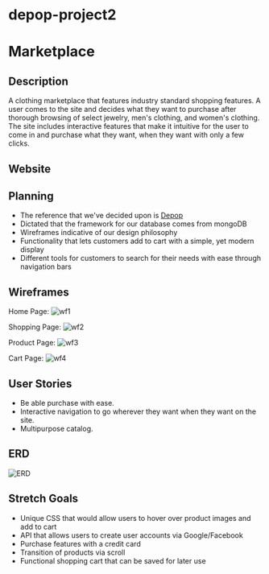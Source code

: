 # depop-project2
# Marketplace 

## Description

A clothing marketplace that features industry standard shopping features. A user comes to the site and decides what they want to purchase after thorough browsing of select jewelry, men's clothing, and women's clothing. The site includes interactive features that make it intuitive for the user to come in and purchase what they want, when they want with only a few clicks.

## Website


## Planning
- The reference that we've decided upon is [Depop](http://www.depop.com/)
- Dictated that the framework for our database comes from mongoDB
- Wireframes indicative of our design philosophy
- Functionality that lets customers add to cart with a simple, yet modern display
- Different tools for customers to search for their needs with ease through navigation bars

## Wireframes

Home Page:
![wf1](https://cdn.discordapp.com/attachments/968255239947956247/968500489681522709/Home_Page.png)

Shopping Page:
![wf2](https://cdn.discordapp.com/attachments/968255239947956247/968500488804904980/Shopping_Page.png)

Product Page:
![wf3](https://cdn.discordapp.com/attachments/968255239947956247/968500489379516537/Product_Page.png)

Cart Page:
![wf4](https://cdn.discordapp.com/attachments/968255239947956247/968500489010442320/Cart_Page.png)


## User Stories
- Be able purchase with ease.
- Interactive navigation to go wherever they want when they want on the site.
- Multipurpose catalog.

## ERD
![ERD](https://cdn.discordapp.com/attachments/968255770472890448/968575713584230500/ERD.png)

## Stretch Goals 
- Unique CSS that would allow users to hover over product images and add to cart
- API that allows users to create user accounts via Google/Facebook
- Purchase features with a credit card
- Transition of products via scroll
- Functional shopping cart that can be saved for later use
